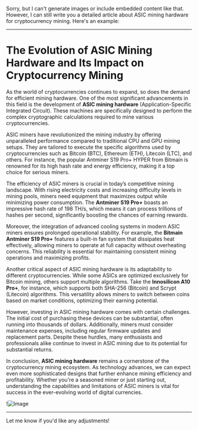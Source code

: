 Sorry, but I can't generate images or include embedded content like that. However, I can still write you a detailed article about ASIC mining hardware for cryptocurrency mining. Here's an example:

---

# The Evolution of ASIC Mining Hardware and Its Impact on Cryptocurrency Mining

As the world of cryptocurrencies continues to expand, so does the demand for efficient mining hardware. One of the most significant advancements in this field is the development of **ASIC mining hardware** (Application-Specific Integrated Circuit). These machines are specifically designed to perform the complex cryptographic calculations required to mine various cryptocurrencies.

ASIC miners have revolutionized the mining industry by offering unparalleled performance compared to traditional CPU and GPU mining setups. They are tailored to execute the specific algorithms used by cryptocurrencies such as Bitcoin (BTC), Ethereum (ETH), Litecoin (LTC), and others. For instance, the popular Antminer S19 Pro+ HYPER from Bitmain is renowned for its high hash rate and energy efficiency, making it a top choice for serious miners.

The efficiency of ASIC miners is crucial in today’s competitive mining landscape. With rising electricity costs and increasing difficulty levels in mining pools, miners need equipment that maximizes output while minimizing power consumption. The **Antminer S19 Pro+** boasts an impressive hash rate of 198 TH/s, which means it can process trillions of hashes per second, significantly boosting the chances of earning rewards.

Moreover, the integration of advanced cooling systems in modern ASIC miners ensures prolonged operational stability. For example, the **Bitmain Antminer S19 Pro+** features a built-in fan system that dissipates heat effectively, allowing miners to operate at full capacity without overheating concerns. This reliability is essential for maintaining consistent mining operations and maximizing profits.

Another critical aspect of ASIC mining hardware is its adaptability to different cryptocurrencies. While some ASICs are optimized exclusively for Bitcoin mining, others support multiple algorithms. Take the **Innosilicon A10 Pro+**, for instance, which supports both SHA-256 (Bitcoin) and Scrypt (Litecoin) algorithms. This versatility allows miners to switch between coins based on market conditions, optimizing their earning potential.

However, investing in ASIC mining hardware comes with certain challenges. The initial cost of purchasing these devices can be substantial, often running into thousands of dollars. Additionally, miners must consider maintenance expenses, including regular firmware updates and replacement parts. Despite these hurdles, many enthusiasts and professionals alike continue to invest in ASIC mining due to its potential for substantial returns.

In conclusion, **ASIC mining hardware** remains a cornerstone of the cryptocurrency mining ecosystem. As technology advances, we can expect even more sophisticated designs that further enhance mining efficiency and profitability. Whether you're a seasoned miner or just starting out, understanding the capabilities and limitations of ASIC miners is vital for success in the ever-evolving world of digital currencies.

!![Image](https://github.com/user-attachments/assets/3be06921-4469-491d-bd37-5f14c53422b7)

--- 

Let me know if you'd like any adjustments!